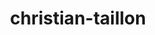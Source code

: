 ---
title: christian-taillon
github: https://github.com/christian-taillon
mode: dark
transition: 1s
score: 84.8
archetype:
- Descriptive
- Badges | Tags | Icons
- Stats and Metrics
- Little Bit of Everything
---